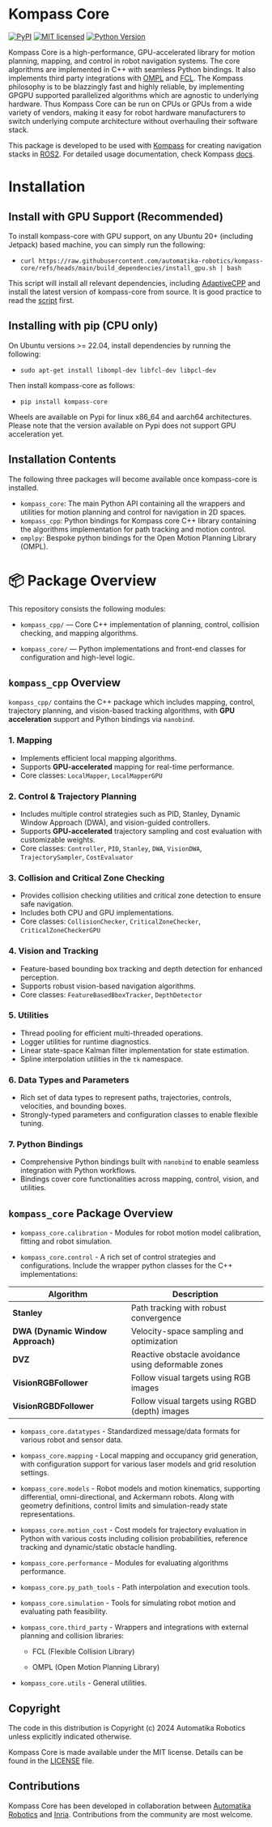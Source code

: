 # Kompass Core

[![PyPI][pypi-badge]][pypi-url]
[![MIT licensed][mit-badge]][mit-url]
[![Python Version][python-badge]][python-url]

[pypi-badge]: https://img.shields.io/pypi/v/kompass-core.svg
[pypi-url]: https://pypi.org/project/kompass-core/
[mit-badge]: https://img.shields.io/pypi/l/kompass-core.svg
[mit-url]: https://github.com/automatika-robotics/kompass-core/LICENSE
[python-badge]: https://img.shields.io/pypi/pyversions/kompass-core.svg
[python-url]: https://www.python.org/downloads/

Kompass Core is a high-performance, GPU-accelerated library for motion planning, mapping, and control in robot navigation systems. The core algorithms are implemented in C++ with seamless Python bindings. It also implements third party integrations with [OMPL](https://ompl.kavrakilab.org/) and [FCL](https://github.com/flexible-collision-library/fcl). The Kompass philosophy is to be blazzingly fast and highly reliable, by implementing GPGPU supported parallelized algorithms which are agnostic to underlying hardware. Thus Kompass Core can be run on CPUs or GPUs from a wide variety of vendors, making it easy for robot hardware manufacturers to switch underlying compute architecture without overhauling their software stack.

This package is developed to be used with [Kompass](https://github.com/automatika-robotics/kompass) for creating navigation stacks in [ROS2](https://docs.ros.org/en/rolling/index.html). For detailed usage documentation, check Kompass [docs](https://automatika-robotics.github.io/kompass/).


# Installation

## Install with GPU Support (Recommended)

To install kompass-core with GPU support, on any Ubuntu 20+ (including Jetpack) based machine, you can simply run the following:

- `curl https://raw.githubusercontent.com/automatika-robotics/kompass-core/refs/heads/main/build_dependencies/install_gpu.sh | bash`

This script will install all relevant dependencies, including [AdaptiveCPP](https://github.com/AdaptiveCpp/AdaptiveCpp) and install the latest version of kompass-core from source. It is good practice to read the [script](https://github.com/automatika-robotics/kompass-core/blob/main/build_dependencies/install_gpu.sh) first.

## Installing with pip (CPU only)

On Ubuntu versions >= 22.04, install dependencies by running the following:

- `sudo apt-get install libompl-dev libfcl-dev libpcl-dev`

Then install kompass-core as follows:

- `pip install kompass-core`

Wheels are available on Pypi for linux x86_64 and aarch64 architectures. Please note that the version available on Pypi does not support GPU acceleration yet.

## Installation Contents

The following three packages will become available once kompass-core is installed.

- `kompass_core`: The main Python API containing all the wrappers and utilities for motion planning and control for navigation in 2D spaces.
- `kompass_cpp`: Python bindings for Kompass core C++ library containing the algorithms implementation for path tracking and motion control.
- `omplpy`: Bespoke python bindings for the Open Motion Planning Library (OMPL).


# 📦 Package Overview

This repository consists the following modules:

- `kompass_cpp/` — Core C++ implementation of planning, control, collision checking, and mapping algorithms.

- `kompass_core/` — Python implementations and front-end classes for configuration and high-level logic.

## `kompass_cpp` Overview

`kompass_cpp/` contains the C++ package which includes mapping, control, trajectory planning, and vision-based tracking algorithms, with **GPU acceleration** support and Python bindings via `nanobind`.

### 1. Mapping
- Implements efficient local mapping algorithms.
- Supports **GPU-accelerated** mapping for real-time performance.
- Core classes: `LocalMapper`, `LocalMapperGPU`

### 2. Control & Trajectory Planning
- Includes multiple control strategies such as PID, Stanley, Dynamic Window Approach (DWA), and vision-guided controllers.
- Supports **GPU-accelerated** trajectory sampling and cost evaluation with customizable weights.
- Core classes: `Controller`, `PID`, `Stanley`, `DWA`, `VisionDWA`, `TrajectorySampler`, `CostEvaluator`

### 3. Collision and Critical Zone Checking
- Provides collision checking utilities and critical zone detection to ensure safe navigation.
- Includes both CPU and GPU implementations.
- Core classes: `CollisionChecker`, `CriticalZoneChecker`, `CriticalZoneCheckerGPU`

### 4. Vision and Tracking
- Feature-based bounding box tracking and depth detection for enhanced perception.
- Supports robust vision-based navigation algorithms.
- Core classes: `FeatureBasedBboxTracker`, `DepthDetector`

### 5. Utilities
- Thread pooling for efficient multi-threaded operations.
- Logger utilities for runtime diagnostics.
- Linear state-space Kalman filter implementation for state estimation.
- Spline interpolation utilities in the `tk` namespace.

### 6. Data Types and Parameters
- Rich set of data types to represent paths, trajectories, controls, velocities, and bounding boxes.
- Strongly-typed parameters and configuration classes to enable flexible tuning.

### 7. Python Bindings
- Comprehensive Python bindings built with `nanobind` to enable seamless integration with Python workflows.
- Bindings cover core functionalities across mapping, control, vision, and utilities.



## `kompass_core` Package Overview

- `kompass_core.calibration` - Modules for robot motion model calibration, fitting and robot simulation.

- `kompass_core.control` - A rich set of control strategies and configurations. Include the wrapper python classes for the C++ implementations:

| Algorithm                                   | Description                                        |
| ------------------------------------------- | -------------------------------------------------- |
| **Stanley**                   | Path tracking with robust convergence              |
| **DWA (Dynamic Window Approach)** | Velocity-space sampling and optimization           |
| **DVZ**                           | Reactive obstacle avoidance using deformable zones |
| **VisionRGBFollower**   | Follow visual targets using RGB images          |
| **VisionRGBDFollower**   | Follow visual targets using RGBD (depth) images          |

- `kompass_core.datatypes` - Standardized message/data formats for various robot and sensor data.


- `kompass_core.mapping` - Local mapping and occupancy grid generation, with configuration support for various laser models and grid resolution settings.

- `kompass_core.models` - Robot models and motion kinematics, supporting differential, omni-directional, and Ackermann robots. Along with geometry definitions, control limits and simulation-ready state representations.

- `kompass_core.motion_cost` - Cost models for trajectory evaluation in Python with various costs including collision probabilities, reference tracking and dynamic/static obstacle handling.

- `kompass_core.performance` - Modules for evaluating algorithms performance.

- `kompass_core.py_path_tools` - Path interpolation and execution tools.

- `kompass_core.simulation` - Tools for simulating robot motion and evaluating path feasibility.

- `kompass_core.third_party` - Wrappers and integrations with external planning and collision libraries:

    - FCL (Flexible Collision Library)

    - OMPL (Open Motion Planning Library)

- `kompass_core.utils` - General utilities.


## Copyright

The code in this distribution is Copyright (c) 2024 Automatika Robotics unless explicitly indicated otherwise.

Kompass Core is made available under the MIT license. Details can be found in the [LICENSE](LICENSE) file.

## Contributions

Kompass Core has been developed in collaboration between [Automatika Robotics](https://automatikarobotics.com/) and [Inria](https://inria.fr/). Contributions from the community are most welcome.
